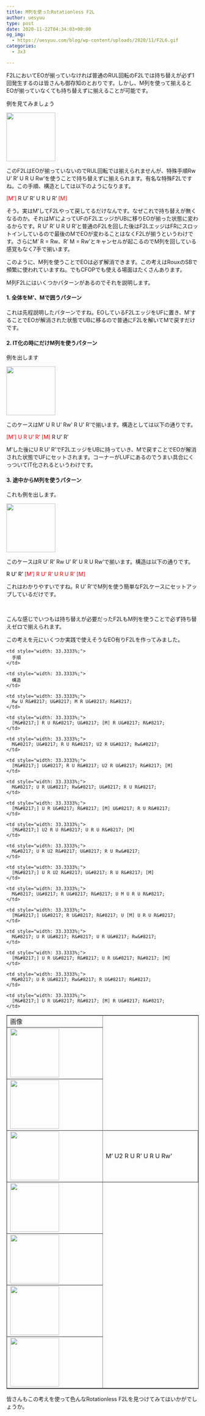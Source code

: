 ```yaml
---
title: M列を使ったRotationless F2L
author: uesyuu
type: post
date: 2020-11-22T04:34:03+00:00
og_img:
  - https://uesyuu.com/blog/wp-content/uploads/2020/11/F2L6.gif
categories:
  - 3x3

---
```

F2LにおいてEOが揃っていなければ普通のRUL回転のF2Lでは持ち替えが必ず1回発生するのは皆さんも御存知のとおりです。しかし、M列を使って揃えるとEOが揃っていなくても持ち替えずに揃えることが可能です。

例を見てみましょう

<img loading="lazy" class="alignnone size-full wp-image-629" src="https://uesyuu.com/blog/wp-content/uploads/2020/11/F2L6.gif" alt="" width="128" height="128" srcset="https://uesyuu.com/blog/wp-content/uploads/2020/11/F2L6.gif 128w, https://uesyuu.com/blog/wp-content/uploads/2020/11/F2L6-75x75.gif 75w, https://uesyuu.com/blog/wp-content/uploads/2020/11/F2L6-100x100.gif 100w" sizes="(max-width: 128px) 100vw, 128px" /> 

このF2LはEOが揃っていないのでRUL回転では揃えられませんが、特殊手順Rw U&#8217; R&#8217; U R U Rw&#8217;を使うことで持ち替えずに揃えられます。有名な特殊F2Lですね。この手順、構造としては以下のようになります。

<span style="color: #ff0000;">[M&#8217;]</span> R U&#8217; R&#8217; U R U R&#8217; <span style="color: #ff0000;">[M]</span>

そう。実はM&#8217;してF2Lやって戻してるだけなんです。なぜこれで持ち替えが無くなるのか。それはM&#8217;によってUFのF2LエッジがUBに移りEOが揃った状態に変わるからです。R U&#8217; R&#8217; U R U R&#8217;と普通のF2Lを回した後はF2LエッジはFRにスロットインしているので最後のMでEOが変わることはなくF2Lが揃うというわけです。さらにM&#8217; R = Rw、R&#8217; M = Rw&#8217;とキャンセルが起こるのでM列を回している感覚もなく7手で揃います。

このように、M列を使うことでEOは必ず解消できます。この考えはRouxのSBで頻繁に使われていますね。でもCFOPでも使える場面はたくさんあります。

M列F2Lにはいくつかパターンがあるのでそれを説明します。

#### 1. 全体をM&#8217;、Mで囲うパターン

これは先程説明したパターンですね。EOしているF2LエッジをUFに置き、M&#8217;することでEOが解消された状態でUBに移るので普通にF2Lを解いてMで戻すだけです。

#### 2. IT化の時にだけM列を使うパターン

例を出します

<img loading="lazy" class="alignnone size-full wp-image-631" src="https://uesyuu.com/blog/wp-content/uploads/2020/11/F2L35.gif" alt="" width="128" height="128" srcset="https://uesyuu.com/blog/wp-content/uploads/2020/11/F2L35.gif 128w, https://uesyuu.com/blog/wp-content/uploads/2020/11/F2L35-75x75.gif 75w, https://uesyuu.com/blog/wp-content/uploads/2020/11/F2L35-100x100.gif 100w" sizes="(max-width: 128px) 100vw, 128px" /> 

このケースはM&#8217; U R U&#8217; Rw&#8217; R U&#8217; R&#8217;で揃います。構造としては以下の通りです。

<span style="color: #ff0000;">[M&#8217;] U R U&#8217; R&#8217; [M]</span> R U&#8217; R&#8217;

M&#8217;した後にU R U&#8217; R&#8217;でF2LエッジをUBに持っていき、Mで戻すことでEOが解消された状態でUFにセットされます。コーナーがLUFにあるのでうまい具合にくっついてIT化されるというわけです。

#### 3. 途中からM列を使うパターン

これも例を出します。

<img loading="lazy" class="alignnone size-full wp-image-632" src="https://uesyuu.com/blog/wp-content/uploads/2020/11/F2L8.gif" alt="" width="128" height="128" srcset="https://uesyuu.com/blog/wp-content/uploads/2020/11/F2L8.gif 128w, https://uesyuu.com/blog/wp-content/uploads/2020/11/F2L8-75x75.gif 75w, https://uesyuu.com/blog/wp-content/uploads/2020/11/F2L8-100x100.gif 100w" sizes="(max-width: 128px) 100vw, 128px" /> 

このケースはR U&#8217; R&#8217; Rw U&#8217; R&#8217; U R U Rw&#8217;で揃います。構造は以下の通りです。

<span style="color: #ff0000;"><span style="color: #000000;">R U&#8217; R&#8217;</span> [M&#8217;] R U&#8217; R&#8217; U R U R&#8217; [M]</span>

これはわかりやすいですね。R U&#8217; R&#8217;でM列を使う簡単なF2Lケースにセットアップしているだけです。

 

こんな感じでいつもは持ち替えが必要だったF2LもM列を使うことで必ず持ち替えゼロで揃えられます。

この考えを元にいくつか実践で使えそうなEO有りF2Lを作ってみました。

<table style="border-collapse: collapse; width: 100%;" border="1">
  <tr>
    <td style="width: 33.3333%;">
      画像
    </td>
    
    <td style="width: 33.3333%;">
      手順
    </td>
    
    <td style="width: 33.3333%;">
      構造
    </td>
  </tr>
  
  <tr>
    <td style="width: 33.3333%;">
      <img loading="lazy" class="alignnone size-full wp-image-634" src="https://uesyuu.com/blog/wp-content/uploads/2020/11/F2L9.gif" alt="" width="128" height="128" srcset="https://uesyuu.com/blog/wp-content/uploads/2020/11/F2L9.gif 128w, https://uesyuu.com/blog/wp-content/uploads/2020/11/F2L9-75x75.gif 75w, https://uesyuu.com/blog/wp-content/uploads/2020/11/F2L9-100x100.gif 100w" sizes="(max-width: 128px) 100vw, 128px" />
    </td>
    
    <td style="width: 33.3333%;">
      Rw U R&#8217; U&#8217; M R U&#8217; R&#8217;
    </td>
    
    <td style="width: 33.3333%;">
      [M&#8217;] R U R&#8217; U&#8217; [M] R U&#8217; R&#8217;
    </td>
  </tr>
  
  <tr>
    <td style="width: 33.3333%;">
      <img loading="lazy" class="alignnone size-full wp-image-635" src="https://uesyuu.com/blog/wp-content/uploads/2020/11/F2L13.gif" alt="" width="128" height="128" srcset="https://uesyuu.com/blog/wp-content/uploads/2020/11/F2L13.gif 128w, https://uesyuu.com/blog/wp-content/uploads/2020/11/F2L13-75x75.gif 75w, https://uesyuu.com/blog/wp-content/uploads/2020/11/F2L13-100x100.gif 100w" sizes="(max-width: 128px) 100vw, 128px" />
    </td>
    
    <td style="width: 33.3333%;">
      M&#8217; U&#8217; R U R&#8217; U2 R U&#8217; Rw&#8217;
    </td>
    
    <td style="width: 33.3333%;">
      [M&#8217;] U&#8217; R U R&#8217; U2 R U&#8217; R&#8217; [M]
    </td>
  </tr>
  
  <tr>
    <td style="width: 33.3333%;" rowspan="2">
      <img loading="lazy" class="alignnone size-full wp-image-636" src="https://uesyuu.com/blog/wp-content/uploads/2020/11/F2L16.gif" alt="" width="128" height="128" srcset="https://uesyuu.com/blog/wp-content/uploads/2020/11/F2L16.gif 128w, https://uesyuu.com/blog/wp-content/uploads/2020/11/F2L16-75x75.gif 75w, https://uesyuu.com/blog/wp-content/uploads/2020/11/F2L16-100x100.gif 100w" sizes="(max-width: 128px) 100vw, 128px" />
    </td>
    
    <td style="width: 33.3333%;">
      M&#8217; U R U&#8217; Rw&#8217; U&#8217; R U R&#8217;
    </td>
    
    <td style="width: 33.3333%;">
      [M&#8217;] U R U&#8217; R&#8217; [M] U&#8217; R U R&#8217;
    </td>
  </tr>
  
  <tr>
    <td style="width: 33.3333%;">
      M&#8217; U2 R U R&#8217; U R U Rw&#8217;
    </td>
    
    <td style="width: 33.3333%;">
      [M&#8217;] U2 R U R&#8217; U R U R&#8217; [M]
    </td>
  </tr>
  
  <tr>
    <td style="width: 33.3333%;">
      <img loading="lazy" class="alignnone size-full wp-image-637" src="https://uesyuu.com/blog/wp-content/uploads/2020/11/F2L20.gif" alt="" width="128" height="128" srcset="https://uesyuu.com/blog/wp-content/uploads/2020/11/F2L20.gif 128w, https://uesyuu.com/blog/wp-content/uploads/2020/11/F2L20-75x75.gif 75w, https://uesyuu.com/blog/wp-content/uploads/2020/11/F2L20-100x100.gif 100w" sizes="(max-width: 128px) 100vw, 128px" />
    </td>
    
    <td style="width: 33.3333%;">
      M&#8217; U R U2 R&#8217; U&#8217; R U Rw&#8217;
    </td>
    
    <td style="width: 33.3333%;">
      [M&#8217;] U R U2 R&#8217; U&#8217; R U R&#8217; [M]
    </td>
  </tr>
  
  <tr>
    <td style="width: 33.3333%;">
      <img loading="lazy" class="alignnone size-full wp-image-639" src="https://uesyuu.com/blog/wp-content/uploads/2020/11/F2L24.gif" alt="" width="128" height="128" srcset="https://uesyuu.com/blog/wp-content/uploads/2020/11/F2L24.gif 128w, https://uesyuu.com/blog/wp-content/uploads/2020/11/F2L24-75x75.gif 75w, https://uesyuu.com/blog/wp-content/uploads/2020/11/F2L24-100x100.gif 100w" sizes="(max-width: 128px) 100vw, 128px" />
    </td>
    
    <td style="width: 33.3333%;">
      M&#8217; U&#8217; R U&#8217; R&#8217; U M U R U R&#8217;
    </td>
    
    <td style="width: 33.3333%;">
      [M&#8217;] U&#8217; R U&#8217; R&#8217; U [M] U R U R&#8217;
    </td>
  </tr>
  
  <tr>
    <td style="width: 33.3333%;">
      <img loading="lazy" class="alignnone size-full wp-image-638" src="https://uesyuu.com/blog/wp-content/uploads/2020/11/F2L29.gif" alt="" width="128" height="128" srcset="https://uesyuu.com/blog/wp-content/uploads/2020/11/F2L29.gif 128w, https://uesyuu.com/blog/wp-content/uploads/2020/11/F2L29-75x75.gif 75w, https://uesyuu.com/blog/wp-content/uploads/2020/11/F2L29-100x100.gif 100w" sizes="(max-width: 128px) 100vw, 128px" />
    </td>
    
    <td style="width: 33.3333%;">
      M&#8217; U R U&#8217; R&#8217; U R U&#8217; Rw&#8217;
    </td>
    
    <td style="width: 33.3333%;">
      [M&#8217;] U R U&#8217; R&#8217; U R U&#8217; R&#8217; [M]
    </td>
  </tr>
  
  <tr>
    <td style="width: 33.3333%;">
      <img loading="lazy" class="alignnone size-full wp-image-631" src="https://uesyuu.com/blog/wp-content/uploads/2020/11/F2L35.gif" alt="" width="128" height="128" srcset="https://uesyuu.com/blog/wp-content/uploads/2020/11/F2L35.gif 128w, https://uesyuu.com/blog/wp-content/uploads/2020/11/F2L35-75x75.gif 75w, https://uesyuu.com/blog/wp-content/uploads/2020/11/F2L35-100x100.gif 100w" sizes="(max-width: 128px) 100vw, 128px" />
    </td>
    
    <td style="width: 33.3333%;">
      M&#8217; U R U&#8217; Rw&#8217; R U&#8217; R&#8217;
    </td>
    
    <td style="width: 33.3333%;">
      [M&#8217;] U R U&#8217; R&#8217; [M] R U&#8217; R&#8217;
    </td>
  </tr>
</table>

皆さんもこの考えを使って色んなRotationless F2Lを見つけてみてはいかがでしょうか。</p>